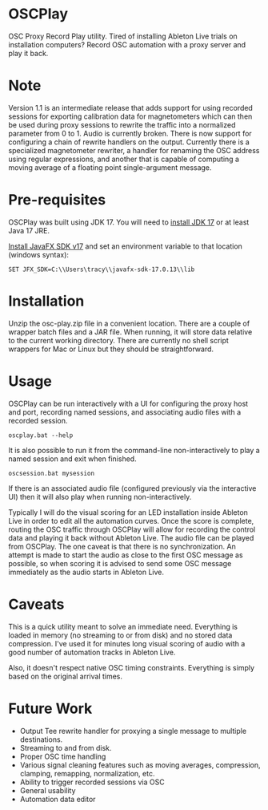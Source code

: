 # OSCPlay
OSC Proxy Record Play utility.  Tired of installing Ableton Live trials on installation computers? Record OSC automation with a proxy server and play it back.

# Note
Version 1.1 is an intermediate release that adds support for using recorded sessions for exporting calibration data for magnetometers which can then be used during proxy sessions to rewrite the traffic into a normalized parameter from 0 to 1.  Audio is currently broken.  There is now support for configuring a chain of rewrite handlers on the output.  Currently there is a specialized magnetometer rewriter, a handler for renaming the OSC address using regular expressions, and another that is capable of computing a moving average of a floating point single-argument message.

# Pre-requisites
OSCPlay was built using JDK 17.  You will need to
[install JDK 17](https://adoptium.net/temurin/releases/) or at least Java 17 JRE.

[Install JavaFX SDK v17](https://gluonhq.com/products/javafx/) and set an environment variable
to that location (windows syntax):
```
SET JFX_SDK=C:\\Users\tracy\\javafx-sdk-17.0.13\\lib
```

# Installation
Unzip the osc-play.zip file in a convenient location.  There are a couple of wrapper batch files and a JAR file.  When running, it will store data relative to the current working directory.  There are currently no shell script wrappers for Mac or Linux but they should be straightforward.


# Usage
OSCPlay can be run interactively with a UI for configuring the proxy host and port, recording named sessions, and associating audio files with a recorded session.
```
oscplay.bat --help
```


It is also possible to run it from the command-line non-interactively to play a named session and exit when finished.
```
oscsession.bat mysession
```

If there is an associated audio file (configured previously via the interactive UI) then it will also play when running non-interactively.

Typically I will do the visual scoring for an LED installation inside Ableton Live in order to edit all the automation curves.  Once the score is complete, routing the OSC traffic through OSCPlay will allow for recording the control data and playing it back without Ableton Live.  The audio file can be played from OSCPlay.  The one caveat is that there is no synchronization.  An attempt is made to start the audio as close to the first OSC message as possible, so when scoring it is advised to send some OSC message immediately as the audio starts in Ableton Live.

# Caveats
This is a quick utility meant to solve an immediate need.  Everything is loaded in memory (no streaming to or from disk) and no stored data compression.  I've used it for minutes long visual scoring of audio with a good number of automation tracks in Ableton Live.

Also, it doesn't respect native OSC timing constraints.  Everything is simply based on the original arrival times.

# Future Work
* Output Tee rewrite handler for proxying a single message to multiple destinations.
* Streaming to and from disk.
* Proper OSC time handling
* Various signal cleaning features such as moving averages, compression, clamping, remapping, normalization, etc.
* Ability to trigger recorded sessions via OSC 
* General usability
* Automation data editor



